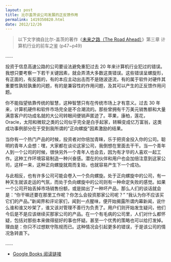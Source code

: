 ```yaml
---
layout: post
title: 比尔盖茨谈公司发展的正反馈作用
permalink: 1419350820.html
date: 2012/12/26
---
```


> 以下文字摘自比尔-盖茨的著作《[未来之路（The Road Ahead）](http://book.douban.com/subject/1205456/)》第三章 计算机行业的前车之鉴 (p47~p49)

……

投资于信息高速公路的公司要设法避免重犯过去 20 年来计算机行业犯过的错误。我想只要考察一下若干关键因素，就会弄清大多数这类错误。这些错误呈螺旋形，有正面的，有反面的，有的本应主动出击而不是随波逐流，有的属于软件对硬件其重要性孰轻孰重的问题，有的是兼容性的作用问题，及其可以产生的正反馈作用问题。

你不能指望依靠传统的智慧，这种智慧只有在传统市场上才有意义。过去 30 年来，计算机硬件和软件市场完全是不合潮流的。那些曾拥有千万美元销售额和大量满意客户的功成名就的大公司转眼间便销声匿迹了。苹果，康柏，莲花，Oracle，太阳和微软之类的公司似乎完全是白手起家，转瞬变成亿万富翁，这类成功事例部分在于受到我所谓的"正向螺旋"因素激励的结果。

当你有一个热门产品的时候，投资者对你倍加青睐，乐于把资金投入你的公司。聪明的青年人会想：嘿，大家都在谈论这家公司，我倒想在里面去干干。当一个青年人到一个公司的时候，很快另外一个青年人也会去，因为有才华的人喜欢一起工作。这种工作环境容易制造一种兴奋感。潜在的伙伴和用户也会加倍注意到这家公司，这样一来，这种正向螺旋就周而复始，也就容易产生下一个成功。

与此相反，也有许多公司可能会卷入一个负向螺旋。处于正向螺旋中的公司，有一种天生就该走运的气氛，而处于负向螺旋中的公司则有一种命定失败的感觉。如果一个公司开始丢掉市场销售份额，或是拋出了一种坏产品，那么人们的谈话就会是：“你干嘛还要在那里工作呢？你怎么会投资那家公司呢？” “我认为你不应该买它们的产品。”新闻界和评论家们，闻到一点腥味，便开始揭露所谓内幕新闻，说什么谁和谁又吵架了，谁又该对管理不善行为负责了。用户们则开始发生疑问，他们今后是不是应该继续买那家公司的产品。在一个有毛病的公司里，人们对什么都怀疑，包括对那些本来做得挺好的事也怀疑。甚至一个优秀的策略也可以给打发掉。理由是：你只不过想默守陈规而已。这种情况会引起更多的错误，于是该公司的情况急转直下。

……

* [Google Books 阅读链接](http://s.4ye.me/b7iNj5)